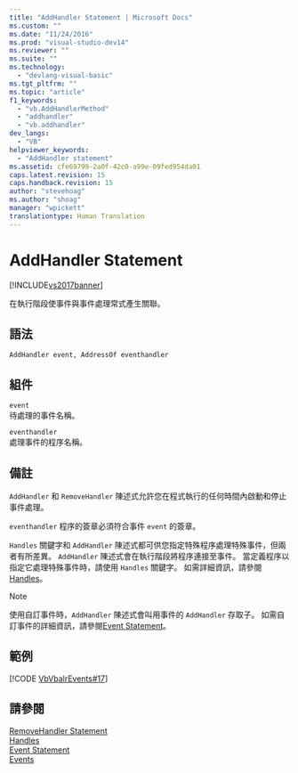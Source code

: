 ```yaml
---
title: "AddHandler Statement | Microsoft Docs"
ms.custom: ""
ms.date: "11/24/2016"
ms.prod: "visual-studio-dev14"
ms.reviewer: ""
ms.suite: ""
ms.technology: 
  - "devlang-visual-basic"
ms.tgt_pltfrm: ""
ms.topic: "article"
f1_keywords: 
  - "vb.AddHandlerMethod"
  - "addhandler"
  - "vb.addhandler"
dev_langs: 
  - "VB"
helpviewer_keywords: 
  - "AddHandler statement"
ms.assetid: cfe69799-2a0f-42c0-a99e-09fed954da01
caps.latest.revision: 15
caps.handback.revision: 15
author: "stevehoag"
ms.author: "shoag"
manager: "wpickett"
translationtype: Human Translation
---
```

# AddHandler Statement
[!INCLUDE[vs2017banner](../../../csharp/includes/vs2017banner.md)]

在執行階段使事件與事件處理常式產生關聯。  
  
## 語法  
  
```  
AddHandler event, AddressOf eventhandler  
```  
  
## 組件  
 `event`  
 待處理的事件名稱。  
  
 `eventhandler`  
 處理事件的程序名稱。  
  
## 備註  
 `AddHandler` 和 `RemoveHandler` 陳述式允許您在程式執行的任何時間內啟動和停止事件處理。  
  
 `eventhandler` 程序的簽章必須符合事件 `event` 的簽章。  
  
 `Handles` 關鍵字和 `AddHandler` 陳述式都可供您指定特殊程序處理特殊事件，但兩者有所差異。  `AddHandler` 陳述式會在執行階段將程序連接至事件。  當定義程序以指定它處理特殊事件時，請使用 `Handles` 關鍵字。  如需詳細資訊，請參閱 [Handles](../../../visual-basic/language-reference/statements/handles-clause.md)。  
  
> [!NOTE]
>  使用自訂事件時，`AddHandler` 陳述式會叫用事件的 `AddHandler` 存取子。  如需自訂事件的詳細資訊，請參閱[Event Statement](../../../visual-basic/language-reference/statements/event-statement.md)。  
  
## 範例  
 [!CODE [VbVbalrEvents#17](../CodeSnippet/VS_Snippets_VBCSharp/VbVbalrEvents#17)]  
  
## 請參閱  
 [RemoveHandler Statement](../../../visual-basic/language-reference/statements/removehandler-statement.md)   
 [Handles](../../../visual-basic/language-reference/statements/handles-clause.md)   
 [Event Statement](../../../visual-basic/language-reference/statements/event-statement.md)   
 [Events](../../../visual-basic/programming-guide/language-features/events/events.md)